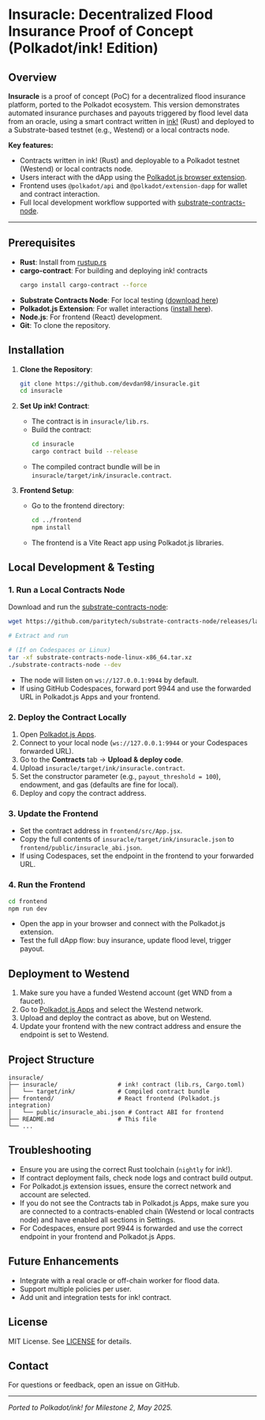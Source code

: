 # Insuracle: Decentralized Flood Insurance Proof of Concept (Polkadot/ink! Edition)

## Overview

**Insuracle** is a proof of concept (PoC) for a decentralized flood insurance platform, ported to the Polkadot ecosystem. This version demonstrates automated insurance purchases and payouts triggered by flood level data from an oracle, using a smart contract written in [ink!](https://use.ink/) (Rust) and deployed to a Substrate-based testnet (e.g., Westend) or a local contracts node.

**Key features:**
- Contracts written in ink! (Rust) and deployable to a Polkadot testnet (Westend) or local contracts node.
- Users interact with the dApp using the [Polkadot.js browser extension](https://polkadot.js.org/extension/).
- Frontend uses `@polkadot/api` and `@polkadot/extension-dapp` for wallet and contract interaction.
- Full local development workflow supported with [substrate-contracts-node](https://github.com/paritytech/substrate-contracts-node).

---

## Prerequisites

- **Rust**: Install from [rustup.rs](https://rustup.rs/)
- **cargo-contract**: For building and deploying ink! contracts
  ```bash
  cargo install cargo-contract --force
  ```
- **Substrate Contracts Node**: For local testing ([download here](https://github.com/paritytech/substrate-contracts-node/releases))
- **Polkadot.js Extension**: For wallet interactions ([install here](https://polkadot.js.org/extension/)).
- **Node.js**: For frontend (React) development.
- **Git**: To clone the repository.

## Installation

1. **Clone the Repository**:
   ```bash
   git clone https://github.com/devdan98/insuracle.git
   cd insuracle
   ```

2. **Set Up ink! Contract**:
   - The contract is in `insuracle/lib.rs`.
   - Build the contract:
     ```bash
     cd insuracle
     cargo contract build --release
     ```
   - The compiled contract bundle will be in `insuracle/target/ink/insuracle.contract`.

3. **Frontend Setup**:
   - Go to the frontend directory:
     ```bash
     cd ../frontend
     npm install
     ```
   - The frontend is a Vite React app using Polkadot.js libraries.

## Local Development & Testing

### 1. Run a Local Contracts Node

Download and run the [substrate-contracts-node](https://github.com/paritytech/substrate-contracts-node/releases):

```bash
wget https://github.com/paritytech/substrate-contracts-node/releases/latest/download/substrate-contracts-node-linux-x86_64.tar.xz

# Extract and run

# (If on Codespaces or Linux)
tar -xf substrate-contracts-node-linux-x86_64.tar.xz
./substrate-contracts-node --dev
```

- The node will listen on `ws://127.0.0.1:9944` by default.
- If using GitHub Codespaces, forward port 9944 and use the forwarded URL in Polkadot.js Apps and your frontend.

### 2. Deploy the Contract Locally

1. Open [Polkadot.js Apps](https://polkadot.js.org/apps/).
2. Connect to your local node (`ws://127.0.0.1:9944` or your Codespaces forwarded URL).
3. Go to the **Contracts** tab → **Upload & deploy code**.
4. Upload `insuracle/target/ink/insuracle.contract`.
5. Set the constructor parameter (e.g., `payout_threshold = 100`), endowment, and gas (defaults are fine for local).
6. Deploy and copy the contract address.

### 3. Update the Frontend

- Set the contract address in `frontend/src/App.jsx`.
- Copy the full contents of `insuracle/target/ink/insuracle.json` to `frontend/public/insuracle_abi.json`.
- If using Codespaces, set the endpoint in the frontend to your forwarded URL.

### 4. Run the Frontend

```bash
cd frontend
npm run dev
```
- Open the app in your browser and connect with the Polkadot.js extension.
- Test the full dApp flow: buy insurance, update flood level, trigger payout.

## Deployment to Westend

1. Make sure you have a funded Westend account (get WND from a faucet).
2. Go to [Polkadot.js Apps](https://polkadot.js.org/apps/?rpc=wss://westend-rpc.polkadot.io#/contracts) and select the Westend network.
3. Upload and deploy the contract as above, but on Westend.
4. Update your frontend with the new contract address and ensure the endpoint is set to Westend.

## Project Structure

```
insuracle/
├── insuracle/                 # ink! contract (lib.rs, Cargo.toml)
│   └── target/ink/            # Compiled contract bundle
├── frontend/                  # React frontend (Polkadot.js integration)
│   └── public/insuracle_abi.json # Contract ABI for frontend
├── README.md                  # This file
└── ...
```

## Troubleshooting
- Ensure you are using the correct Rust toolchain (`nightly` for ink!).
- If contract deployment fails, check node logs and contract build output.
- For Polkadot.js extension issues, ensure the correct network and account are selected.
- If you do not see the Contracts tab in Polkadot.js Apps, make sure you are connected to a contracts-enabled chain (Westend or local contracts node) and have enabled all sections in Settings.
- For Codespaces, ensure port 9944 is forwarded and use the correct endpoint in your frontend and Polkadot.js Apps.

## Future Enhancements
- Integrate with a real oracle or off-chain worker for flood data.
- Support multiple policies per user.
- Add unit and integration tests for ink! contract.

## License
MIT License. See [LICENSE](./LICENSE) for details.

## Contact
For questions or feedback, open an issue on GitHub.

---

*Ported to Polkadot/ink! for Milestone 2, May 2025.*
